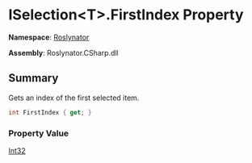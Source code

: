 # ISelection\<T>\.FirstIndex Property

**Namespace**: [Roslynator](../../README.md)

**Assembly**: Roslynator\.CSharp\.dll

## Summary

Gets an index of the first selected item\.

```csharp
int FirstIndex { get; }
```

### Property Value

[Int32](https://docs.microsoft.com/en-us/dotnet/api/system.int32)

